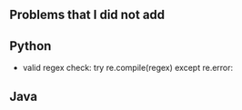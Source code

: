 ## Problems that I did not add
## Python
- valid regex check: try re.compile(regex) except re.error:

## Java